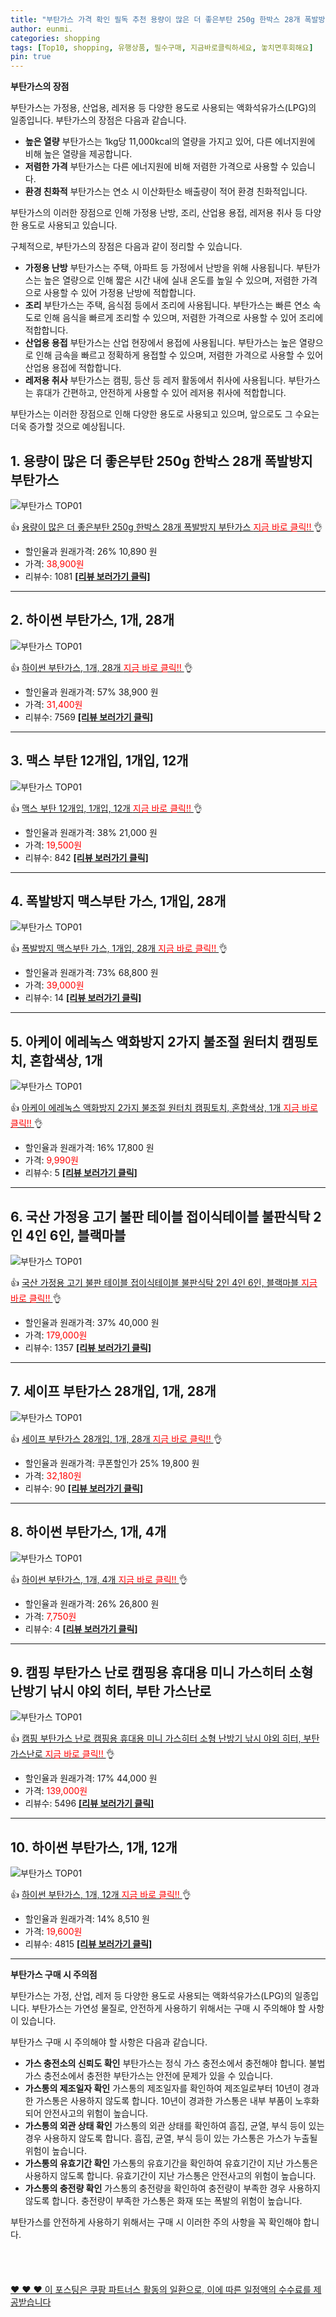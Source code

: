 ```yaml
---
title: "부탄가스 가격 확인 필독 추천 용량이 많은 더 좋은부탄 250g 한박스 28개 폭발방지 부탄가스 비교 장점 구매가이드"
author: eunmi.
categories: shopping
tags: [Top10, shopping, 유행상품, 필수구매, 지금바로클릭하세요, 놓치면후회해요]
pin: true
---
```

**부탄가스의 장점**

부탄가스는 가정용, 산업용, 레저용 등 다양한 용도로 사용되는 액화석유가스(LPG)의 일종입니다. 부탄가스의 장점은 다음과 같습니다.

* **높은 열량**
    부탄가스는 1kg당 11,000kcal의 열량을 가지고 있어, 다른 에너지원에 비해 높은 열량을 제공합니다.
* **저렴한 가격**
    부탄가스는 다른 에너지원에 비해 저렴한 가격으로 사용할 수 있습니다.
* **환경 친화적**
    부탄가스는 연소 시 이산화탄소 배출량이 적어 환경 친화적입니다.

부탄가스의 이러한 장점으로 인해 가정용 난방, 조리, 산업용 용접, 레저용 취사 등 다양한 용도로 사용되고 있습니다.

구체적으로, 부탄가스의 장점은 다음과 같이 정리할 수 있습니다.

* **가정용 난방**
    부탄가스는 주택, 아파트 등 가정에서 난방을 위해 사용됩니다. 부탄가스는 높은 열량으로 인해 짧은 시간 내에 실내 온도를 높일 수 있으며, 저렴한 가격으로 사용할 수 있어 가정용 난방에 적합합니다.
* **조리**
    부탄가스는 주택, 음식점 등에서 조리에 사용됩니다. 부탄가스는 빠른 연소 속도로 인해 음식을 빠르게 조리할 수 있으며, 저렴한 가격으로 사용할 수 있어 조리에 적합합니다.
* **산업용 용접**
    부탄가스는 산업 현장에서 용접에 사용됩니다. 부탄가스는 높은 열량으로 인해 금속을 빠르고 정확하게 용접할 수 있으며, 저렴한 가격으로 사용할 수 있어 산업용 용접에 적합합니다.
* **레저용 취사**
    부탄가스는 캠핑, 등산 등 레저 활동에서 취사에 사용됩니다. 부탄가스는 휴대가 간편하고, 안전하게 사용할 수 있어 레저용 취사에 적합합니다.

부탄가스는 이러한 장점으로 인해 다양한 용도로 사용되고 있으며, 앞으로도 그 수요는 더욱 증가할 것으로 예상됩니다.

   

## 1. 용량이 많은 더 좋은부탄 250g 한박스 28개 폭발방지 부탄가스

![부탄가스 TOP01](https:https://img1a.coupangcdn.com/image/coupang/list/adultProduct_plp.png)


👍 [용량이 많은 더 좋은부탄 250g 한박스 28개 폭발방지 부탄가스 <font color=red> 지금 바로 클릭!! </font> ](https://link.coupang.com/re/AFFSDP?lptag=AF3617701&subid=GithubCoopas&pageKey=7692676306&traceid=V0-153&itemId=20575623683&vendorItemId=87650852611) 👌 


- 할인율과 원래가격: 26%  10,890   원
- 가격: <span style='color:red'>38,900원</span>
- 리뷰수: 1081  [**[리뷰 보러가기 클릭]**](https://link.coupang.com/re/AFFSDP?lptag=AF3617701&subid=GithubCoopas&pageKey=7692676306&traceid=V0-153&itemId=20575623683&vendorItemId=87650852611)

---


   

## 2. 하이썬 부탄가스, 1개, 28개

![부탄가스 TOP01](https:https://img1a.coupangcdn.com/image/coupang/list/adultProduct_plp.png)


👍 [하이썬 부탄가스, 1개, 28개 <font color=red> 지금 바로 클릭!! </font> ](https://link.coupang.com/re/AFFSDP?lptag=AF3617701&subid=GithubCoopas&pageKey=6872244508&traceid=V0-153&itemId=16444173627&vendorItemId=74686329574) 👌 


- 할인율과 원래가격: 57%  38,900   원
- 가격: <span style='color:red'>31,400원</span>
- 리뷰수: 7569  [**[리뷰 보러가기 클릭]**](https://link.coupang.com/re/AFFSDP?lptag=AF3617701&subid=GithubCoopas&pageKey=6872244508&traceid=V0-153&itemId=16444173627&vendorItemId=74686329574)

---


   

## 3. 맥스 부탄 12개입, 1개입, 12개

![부탄가스 TOP01](https:https://img1a.coupangcdn.com/image/coupang/list/adultProduct_plp.png)


👍 [맥스 부탄 12개입, 1개입, 12개 <font color=red> 지금 바로 클릭!! </font> ](https://link.coupang.com/re/AFFSDP?lptag=AF3617701&subid=GithubCoopas&pageKey=5017756062&traceid=V0-153&itemId=6725323861&vendorItemId=70366317707) 👌 


- 할인율과 원래가격: 38%  21,000   원
- 가격: <span style='color:red'>19,500원</span>
- 리뷰수: 842  [**[리뷰 보러가기 클릭]**](https://link.coupang.com/re/AFFSDP?lptag=AF3617701&subid=GithubCoopas&pageKey=5017756062&traceid=V0-153&itemId=6725323861&vendorItemId=70366317707)

---


   

## 4. 폭발방지 맥스부탄 가스, 1개입, 28개

![부탄가스 TOP01](https:https://img1a.coupangcdn.com/image/coupang/list/adultProduct_plp.png)


👍 [폭발방지 맥스부탄 가스, 1개입, 28개 <font color=red> 지금 바로 클릭!! </font> ](https://link.coupang.com/re/AFFSDP?lptag=AF3617701&subid=GithubCoopas&pageKey=5017756062&traceid=V0-153&itemId=10569223&vendorItemId=87479957796) 👌 


- 할인율과 원래가격: 73%  68,800   원
- 가격: <span style='color:red'>39,000원</span>
- 리뷰수: 14  [**[리뷰 보러가기 클릭]**](https://link.coupang.com/re/AFFSDP?lptag=AF3617701&subid=GithubCoopas&pageKey=5017756062&traceid=V0-153&itemId=10569223&vendorItemId=87479957796)

---


   

## 5. 아케이 에레녹스 액화방지 2가지 불조절 원터치 캠핑토치, 혼합색상, 1개

![부탄가스 TOP01](https://thumbnail7.coupangcdn.com/thumbnails/remote/230x230ex/image/rs_quotation_api/alm2nxvn/8b54cf2a1bc44238843b8b6b52b34ddf.jpg)


👍 [아케이 에레녹스 액화방지 2가지 불조절 원터치 캠핑토치, 혼합색상, 1개 <font color=red> 지금 바로 클릭!! </font> ](https://link.coupang.com/re/AFFSDP?lptag=AF3617701&subid=GithubCoopas&pageKey=7619491701&traceid=V0-153&itemId=20197869320&vendorItemId=87288724435) 👌 


- 할인율과 원래가격: 16%  17,800   원
- 가격: <span style='color:red'>9,990원</span>
- 리뷰수: 5  [**[리뷰 보러가기 클릭]**](https://link.coupang.com/re/AFFSDP?lptag=AF3617701&subid=GithubCoopas&pageKey=7619491701&traceid=V0-153&itemId=20197869320&vendorItemId=87288724435)

---


   

## 6. 국산 가정용 고기 불판 테이블 접이식테이블 불판식탁 2인 4인 6인, 블랙마블

![부탄가스 TOP01](https://thumbnail8.coupangcdn.com/thumbnails/remote/230x230ex/image/vendor_inventory/0a36/c7b30035efc22ef985bce42cdf220b52a0af68b7792b544b3bbc2507693f.jpg)


👍 [국산 가정용 고기 불판 테이블 접이식테이블 불판식탁 2인 4인 6인, 블랙마블 <font color=red> 지금 바로 클릭!! </font> ](https://link.coupang.com/re/AFFSDP?lptag=AF3617701&subid=GithubCoopas&pageKey=6859628304&traceid=V0-153&itemId=16371896540&vendorItemId=83563399409) 👌 


- 할인율과 원래가격: 37%  40,000   원
- 가격: <span style='color:red'>179,000원</span>
- 리뷰수: 1357  [**[리뷰 보러가기 클릭]**](https://link.coupang.com/re/AFFSDP?lptag=AF3617701&subid=GithubCoopas&pageKey=6859628304&traceid=V0-153&itemId=16371896540&vendorItemId=83563399409)

---


   

## 7. 세이프 부탄가스 28개입, 1개, 28개

![부탄가스 TOP01](https:https://img1a.coupangcdn.com/image/coupang/list/adultProduct_plp.png)


👍 [세이프 부탄가스 28개입, 1개, 28개 <font color=red> 지금 바로 클릭!! </font> ](https://link.coupang.com/re/AFFSDP?lptag=AF3617701&subid=GithubCoopas&pageKey=6283663529&traceid=V0-153&itemId=76012404&vendorItemId=3223742777) 👌 


- 할인율과 원래가격: 쿠폰할인가 25%  19,800   원
- 가격: <span style='color:red'>32,180원</span>
- 리뷰수: 90  [**[리뷰 보러가기 클릭]**](https://link.coupang.com/re/AFFSDP?lptag=AF3617701&subid=GithubCoopas&pageKey=6283663529&traceid=V0-153&itemId=76012404&vendorItemId=3223742777)

---


   

## 8. 하이썬 부탄가스, 1개, 4개

![부탄가스 TOP01](https:https://img1a.coupangcdn.com/image/coupang/list/adultProduct_plp.png)


👍 [하이썬 부탄가스, 1개, 4개 <font color=red> 지금 바로 클릭!! </font> ](https://link.coupang.com/re/AFFSDP?lptag=AF3617701&subid=GithubCoopas&pageKey=6872244508&traceid=V0-153&itemId=15374481712&vendorItemId=74686451668) 👌 


- 할인율과 원래가격: 26%  26,800   원
- 가격: <span style='color:red'>7,750원</span>
- 리뷰수: 4  [**[리뷰 보러가기 클릭]**](https://link.coupang.com/re/AFFSDP?lptag=AF3617701&subid=GithubCoopas&pageKey=6872244508&traceid=V0-153&itemId=15374481712&vendorItemId=74686451668)

---


   

## 9. 캠핑 부탄가스 난로 캠핑용 휴대용 미니 가스히터 소형 난방기 낚시 야외 히터, 부탄 가스난로

![부탄가스 TOP01](https://thumbnail6.coupangcdn.com/thumbnails/remote/230x230ex/image/vendor_inventory/0228/1e15bc3356bdec120383d4add084d15248cf846be378d8ae9ad32af9f479.jpg)


👍 [캠핑 부탄가스 난로 캠핑용 휴대용 미니 가스히터 소형 난방기 낚시 야외 히터, 부탄 가스난로 <font color=red> 지금 바로 클릭!! </font> ](https://link.coupang.com/re/AFFSDP?lptag=AF3617701&subid=GithubCoopas&pageKey=7636985331&traceid=V0-153&itemId=20281567820&vendorItemId=87418532459) 👌 


- 할인율과 원래가격: 17%  44,000   원
- 가격: <span style='color:red'>139,000원</span>
- 리뷰수: 5496  [**[리뷰 보러가기 클릭]**](https://link.coupang.com/re/AFFSDP?lptag=AF3617701&subid=GithubCoopas&pageKey=7636985331&traceid=V0-153&itemId=20281567820&vendorItemId=87418532459)

---


   

## 10. 하이썬 부탄가스, 1개, 12개

![부탄가스 TOP01](https:https://img1a.coupangcdn.com/image/coupang/list/adultProduct_plp.png)


👍 [하이썬 부탄가스, 1개, 12개 <font color=red> 지금 바로 클릭!! </font> ](https://link.coupang.com/re/AFFSDP?lptag=AF3617701&subid=GithubCoopas&pageKey=6872244508&traceid=V0-153&itemId=490027105&vendorItemId=70366850859) 👌 


- 할인율과 원래가격: 14%  8,510   원
- 가격: <span style='color:red'>19,600원</span>
- 리뷰수: 4815  [**[리뷰 보러가기 클릭]**](https://link.coupang.com/re/AFFSDP?lptag=AF3617701&subid=GithubCoopas&pageKey=6872244508&traceid=V0-153&itemId=490027105&vendorItemId=70366850859)

---
**부탄가스 구매 시 주의점**

부탄가스는 가정, 산업, 레저 등 다양한 용도로 사용되는 액화석유가스(LPG)의 일종입니다. 부탄가스는 가연성 물질로, 안전하게 사용하기 위해서는 구매 시 주의해야 할 사항이 있습니다.

부탄가스 구매 시 주의해야 할 사항은 다음과 같습니다.

* **가스 충전소의 신뢰도 확인**
    부탄가스는 정식 가스 충전소에서 충전해야 합니다. 불법 가스 충전소에서 충전한 부탄가스는 안전에 문제가 있을 수 있습니다.
* **가스통의 제조일자 확인**
    가스통의 제조일자를 확인하여 제조일로부터 10년이 경과한 가스통은 사용하지 않도록 합니다. 10년이 경과한 가스통은 내부 부품이 노후화되어 안전사고의 위험이 높습니다.
* **가스통의 외관 상태 확인**
    가스통의 외관 상태를 확인하여 흠집, 균열, 부식 등이 있는 경우 사용하지 않도록 합니다. 흠집, 균열, 부식 등이 있는 가스통은 가스가 누출될 위험이 높습니다.
* **가스통의 유효기간 확인**
    가스통의 유효기간을 확인하여 유효기간이 지난 가스통은 사용하지 않도록 합니다. 유효기간이 지난 가스통은 안전사고의 위험이 높습니다.
* **가스통의 충전량 확인**
    가스통의 충전량을 확인하여 충전량이 부족한 경우 사용하지 않도록 합니다. 충전량이 부족한 가스통은 화재 또는 폭발의 위험이 높습니다.

부탄가스를 안전하게 사용하기 위해서는 구매 시 이러한 주의 사항을 꼭 확인해야 합니다.<br><br><br><br><br> [ ❤ ❤ ❤ 이 포스팅은 쿠팡 파트너스 활동의 일환으로, 이에 따른 일정액의 수수료를 제공받습니다](https://link.coupang.com/a/bcEFyh)